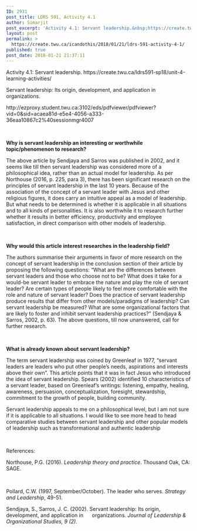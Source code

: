 ```yaml
---
ID: 2931
post_title: LDRS 591, Activity 4.1
author: Simarjit
post_excerpt: 'Activity 4.1: Servant leadership.&nbsp;https://create.twu.ca/ldrs591/unit-4-learning-activities/ Servant leadership: Its origin, development, and application in organizations. http://ezproxy.student.twu.ca:3102/eds/pdfviewer/pdfviewer?vid=0&amp;sid=acaea81d-e5e4-4056-a333-36eaa10867c2%40sessionmgr4007 &nbsp; Why is servant leadership an interesting or worthwhile topic/phenomenon to research? The above article by Sendjaya and Sarros was published in 2002, and it seems like till then servant leadership was considered more of a philosophical idea, rather than an [&hellip;]'
layout: post
permalink: >
  https://create.twu.ca/icandothis/2018/01/21/ldrs-591-activity-4-1/
published: true
post_date: 2018-01-21 21:37:11
---
```

<p>Activity 4.1: Servant leadership. https://create.twu.ca/ldrs591-sp18/unit-4-learning-activities/</p>
<p>Servant leadership: Its origin, development, and application in organizations.</p>
<p>http://ezproxy.student.twu.ca:3102/eds/pdfviewer/pdfviewer?vid=0&#038;sid=acaea81d-e5e4-4056-a333-36eaa10867c2%40sessionmgr4007</p>
<p>&nbsp;</p>
<p><strong>Why is servant leadership an interesting or worthwhile topic/phenomenon to research?</strong></p>
<p>The above article by Sendjaya and Sarros was published in 2002, and it seems like till then servant leadership was considered more of a philosophical idea, rather than an actual model for leadership. As per Northouse (2016, p. 225, para 3), there has been significant research on the principles of servant leadership in the last 10 years. Because of the association of the concept of a servant leader with Jesus and other religious figures, it does carry an intuitive appeal as a model of leadership. But what needs to be determined is whether it is applicable in all situations and to all kinds of personalities. It is also worthwhile it to research further whether it results in better efficiency, productivity and employee satisfaction, in direct comparison with other models of leadership.</p>
<p><strong> </strong></p>
<p><strong>Why would this article interest researches in the leadership field?</strong></p>
<p>The authors summarise their arguments in favor of more research on the concept of servant leadership in the conclusion section of their article by proposing the following questions: “What are the differences between servant leaders and those who choose not to be? What does it take for a would-be servant leader to embrace the nature and play the role of servant leader? Are certain types of people likely to feel more comfortable with the role and nature of servant leader? Does the practice of servant leadership produce results that differ from other models/paradigms of leadership? Can servant leadership be measured? What are some organizational factors that are likely to foster and inhibit servant leadership practices?” (Sendjaya &amp; Sarros, 2002, p. 63). The above questions, till now unanswered, call for further research.</p>
<p><strong> </strong></p>
<p><strong>What is already known about servant leadership?</strong></p>
<p>The term servant leadership was coined by Greenleaf in 1977, “servant leaders are leaders who put other people&#8217;s needs, aspirations and interests above their own”. This article points that it was in fact Jesus who introduced the idea of servant leadership. Spears (2002) identified 10 characteristics of a servant leader, based on Greenleaf’s writings: listening, empathy, healing, awareness, persuasion, conceptualization, foresight, stewardship, commitment to the growth of people, building community.</p>
<p>Servant leadership appeals to me on a philosophical level, but I am not sure if it is applicable to all situations. I would like to see more head to head comparative studies between servant leadership and other popular models of leadership such as transformational and authentic leadership</p>
<p>&nbsp;</p>
<p>References:</p>
<p>Northouse, P.G. (2016). <em>Leadership theory and practice</em>. Thousand Oak, CA: SAGE.</p>
<p>&nbsp;</p>
<p>Pollard, C.W. (1997, September/October). The leader who serves. <em>Strategy and Leadership</em>, 49-51.</p>
<p>Sendjaya, S., Sarros, J. C. (2002). Servant leadership: Its origin, development, and application in      organizations. <em>Journal of Leadership &amp; Organizational Studies, 9 (2).</em></p>
<p>&nbsp;</p>
<p>&nbsp;</p>